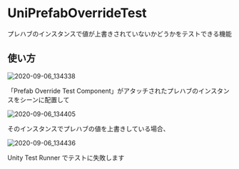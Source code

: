 # UniPrefabOverrideTest

プレハブのインスタンスで値が上書きされていないかどうかをテストできる機能

## 使い方

![2020-09-06_134338](https://user-images.githubusercontent.com/6134875/92318434-21e19e80-f047-11ea-8cbb-c62d28d2592b.png)

「Prefab Override Test Component」がアタッチされたプレハブのインスタンスをシーンに配置して  

![2020-09-06_134405](https://user-images.githubusercontent.com/6134875/92318435-227a3500-f047-11ea-8ed8-65c81d6992d3.png)

そのインスタンスでプレハブの値を上書きしている場合、  

![2020-09-06_134436](https://user-images.githubusercontent.com/6134875/92318436-2312cb80-f047-11ea-81a3-2f662b27245b.png)

Unity Test Runner でテストに失敗します  

